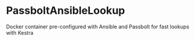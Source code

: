 # PassboltAnsibleLookup
Docker container pre-configured with Ansible and Passbolt for fast lookups with Kestra
